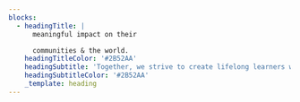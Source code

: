 ```yaml
---
blocks:
  - headingTitle: |
      meaningful impact on their 

      communities & the world.
    headingTitleColor: '#2B52AA'
    headingSubtitle: 'Together, we strive to create lifelong learners who make a'
    headingSubtitleColor: '#2B52AA'
    _template: heading
---
```




